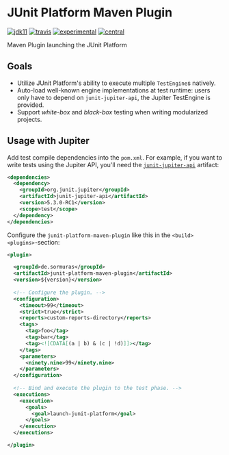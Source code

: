 # JUnit Platform Maven Plugin
 
[![jdk11](https://img.shields.io/badge/jdk-11-blue.svg)](http://jdk.java.net/11)
[![travis](https://travis-ci.com/sormuras/junit-platform-maven-plugin.svg?branch=master)](https://travis-ci.com/sormuras/junit-platform-maven-plugin)
[![experimental](https://img.shields.io/badge/api-experimental-yellow.svg)](https://javadoc.io/doc/de.sormuras/junit-platform-maven-plugin)
[![central](https://img.shields.io/maven-central/v/de.sormuras/junit-platform-maven-plugin.svg)](https://search.maven.org/artifact/de.sormuras/junit-platform-maven-plugin)

Maven Plugin launching the JUnit Platform

## Goals

* Utilize JUnit Platform's ability to execute multiple `TestEngine`s natively.
* Auto-load well-known engine implementations at test runtime: users only have to depend on `junit-jupiter-api`, the Jupiter TestEngine is provided.
* Support _white-box_ and _black-box_ testing when writing modularized projects.

## Usage with Jupiter

Add test compile dependencies into the `pom.xml`.
For example, if you want to write tests using the Jupiter API, you'll need the [`junit-jupiter-api`](https://junit.org/junit5/docs/current/user-guide/#writing-tests) artifact:

```xml
<dependencies>
  <dependency>
    <groupId>org.junit.jupiter</groupId>
    <artifactId>junit-jupiter-api</artifactId>
    <version>5.3.0-RC1</version>
    <scope>test</scope>
  </dependency>
</dependencies>
```

Configure the `junit-platform-maven-plugin` like this in the `<build><plugins>`-section:

```xml
<plugin>

  <groupId>de.sormuras</groupId>
  <artifactId>junit-platform-maven-plugin</artifactId>
  <version>${version}</version>
  
  <!-- Configure the plugin. -->
  <configuration>
    <timeout>99</timeout>
    <strict>true</strict>
    <reports>custom-reports-directory</reports>
    <tags>
      <tag>foo</tag>
      <tag>bar</tag>
      <tag><![CDATA[(a | b) & (c | !d)]]></tag>
    </tags>
    <parameters>
      <ninety.nine>99</ninety.nine>
    </parameters>
  </configuration>
  
  <!-- Bind and execute the plugin to the test phase. -->
  <executions>
    <execution>
      <goals>
        <goal>launch-junit-platform</goal>
      </goals>
    </execution>
  </executions>

</plugin>
```

